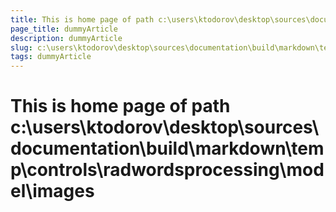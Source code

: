 ```yaml
---
title: This is home page of path c:\users\ktodorov\desktop\sources\documentation\build\markdown\temp\controls\radwordsprocessing\model\images
page_title: dummyArticle
description: dummyArticle
slug: c:\users\ktodorov\desktop\sources\documentation\build\markdown\temp\controls\radwordsprocessing\model\images
tags: dummyArticle
---
```

# This is home page of path c:\users\ktodorov\desktop\sources\documentation\build\markdown\temp\controls\radwordsprocessing\model\images
